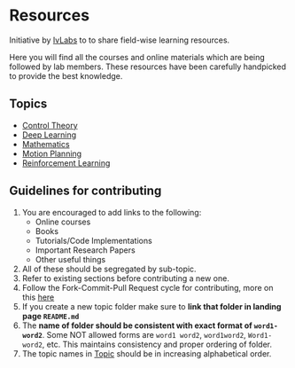# Resources
Initiative by [IvLabs](http://www.ivlabs.in/) to  to share field-wise learning resources.

Here you will find all the courses and online materials which are being followed by lab members. These resources have been carefully handpicked to provide the best knowledge.

## Topics
* [Control Theory](control-theory)
* [Deep Learning](deep-learning)
* [Mathematics](mathematics)
* [Motion Planning](Motion_planning)
* [Reinforcement Learning](reinforcement-learning)


## Guidelines for contributing
1. You are encouraged to add links to the following: 
   * Online courses
   * Books
   * Tutorials/Code Implementations
   * Important Research Papers
   * Other useful things
2. All of these should be segregated by sub-topic.
3. Refer to existing sections before contributing a new one.
4. Follow the Fork-Commit-Pull Request cycle for contributing, more on this [here](https://github.com/IvLabs/pc_guidelines/tree/master/opensource_git_contrib)
5. If you create a new topic folder make sure to **link that folder in landing page `README.md`**
6. The **name of folder should be consistent with exact format of `word1-word2`**. Some NOT allowed forms are `word1 word2`, `word1word2`, `Word1-word2`, etc. This maintains consistency and proper ordering of folder.
7. The topic names in [Topic](#Topics) should be in increasing alphabetical order.
